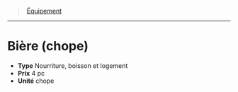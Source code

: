 ﻿---
!Equipment
Type: Nourriture, boisson et logement
Price: 4 pc
Unity: chope
Id: equipment_hd.md#bière-chope
ParentLink: equipment_hd.md#Équipement
Name: Bière (chope)
ParentName: Équipement
NameLevel: 1
---
> [Équipement](hd_equipment.md)

---

# Bière (chope)

- **Type** Nourriture, boisson et logement
- **Prix** 4 pc
- **Unité** chope

